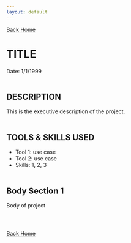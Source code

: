 ```yaml
---
layout: default
---
```

[Back Home](./index.md)
# 

# TITLE

Date: 1/1/1999
<br/><br/>

## DESCRIPTION

This is the executive description of the project.
<br/><br/>

## TOOLS & SKILLS USED

- Tool 1: use case
- Tool 2: use case
- Skills: 1, 2, 3
<br/><br/>

## Body Section 1

Body of project
<br/><br/>

#  
[Back Home](./index.md)

